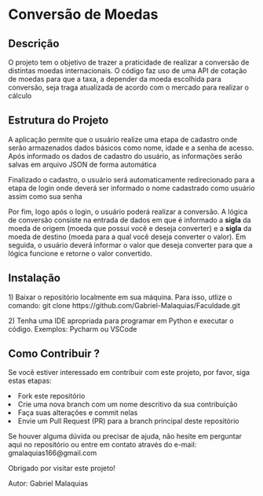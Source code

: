 <h1>Conversão de Moedas</h1>
<h2>Descrição</h2>
<p>O projeto tem o objetivo de trazer a praticidade de realizar a conversão de distintas moedas internacionais. O código faz uso de uma API de cotação de moedas para que a taxa, a depender da moeda escolhida para conversão, seja traga atualizada de acordo com o mercado para realizar o cálculo</p>
<h2>Estrutura do Projeto</h2>
<p>A aplicação permite que o usuário realize uma etapa de cadastro onde serão armazenados dados básicos como nome, idade e a senha de acesso. Após informado os dados de cadastro do usuário, as informações serão salvas em arquivo JSON de forma automática</p>
<p>Finalizado o cadastro, o usuário será automaticamente redirecionado para a etapa de login onde deverá ser informado o nome cadastrado como usuário assim como sua senha</p>
<p>Por fim, logo após o login, o usuário poderá realizar a conversão. A lógica de conversão consiste na entrada de dados em que é informado a <b>sigla</b> da moeda de origem (moeda que possui você e deseja converter) e a <b>sigla</b> da moeda de destino (moeda para a qual você deseja converter o valor). Em seguida, o usuário deverá informar o valor que deseja converter para que a lógica funcione e retorne o valor convertido.</p>
<h2>Instalação</h2>
<p>1) Baixar o repositório localmente em sua máquina. Para isso, utlize o comando: git clone https://github.com/Gabriel-Malaquias/Faculdade.git 
<p>2) Tenha uma IDE apropriada para programar em Python e executar o código. Exemplos: Pycharm ou VSCode</p>
<h2>Como Contribuir ?</h2>
<p>Se você estiver interessado em contribuir com este projeto, por favor, siga estas etapas:
<div>
  <nav>  
    <li>Fork este repositório</li>
    <li>Crie uma nova branch com um nome descritivo da sua contribuição</li>
    <li>Faça suas alterações e commit nelas</li>
    <li>Envie um Pull Request (PR) para a branch principal deste repositório</li>
  </nav>
</div>
</p>
<p>Se houver alguma dúvida ou precisar de ajuda, não hesite em perguntar aqui no repositório ou entre em contato através do e-mail: gmalaquias166@gmail.com

Obrigado por visitar este projeto!

Autor: Gabriel Malaquias 
</p>
